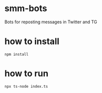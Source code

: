 # smm-bots
Bots for reposting messages in Twitter and TG

# how to install
```shell script
npm install
```

# how to run
```shell script
npx ts-node index.ts
```
